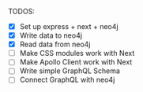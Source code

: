 TODOS:

* [x] Set up express + next + neo4j
* [x] Write data to neo4j
* [x] Read data from neo4j
* [ ] Make CSS modules work with Next
* [ ] Make Apollo Client work with Next
* [ ] Write simple GraphQL Schema
* [ ] Connect GraphQL with neo4j
